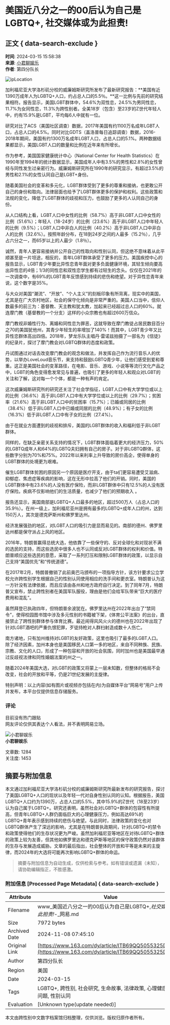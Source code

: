 # 美国近八分之一的00后认为自己是LGBTQ+, 社交媒体或为此担责!

## 正文 { data-search-exclude }


**时间**: 2024-03-15 15:58:38  
**来源**: [小君聊娱乐](https://www.163.com/dy/media/T1647578475933.html)  
**作者**: 第四分队长  

![ipLocation](https://static.ws.126.net/163/f2e/dy_media/dy_media/static/images/ipLocation.f6d00eb.svg)

加利福尼亚大学洛杉矶分校的威廉姆斯研究所发布了最新研究报告：**美国有近1390万成年人为LGBTQ+人口，约占总人口的5.5％。**这一比例与先前的研究结果相符。报告显示，美国LGBT群体中，54.6%为双性恋，24.5%为男同性恋，11.7%为女同性恋，11.3%为跨性别者。全美18岁（包含）至23岁的Z世代年轻人中，约有15.9%是LGBT，平均每6人中就有一位。

研究对比了ACS（美国社区调查）数据，2017年美国有约1100万名成年LGBT人口，占总人口的4.5%。同时对比GDTS（盖洛普每日追踪调查）数据，2016-2018年期间，美国有约1300万名成年LGBT人口，占总人口的5.1%。两种数据结果都显示，美国LGBT人口的数量和比例在近年来有所增长。

作为参考，美国国家健康统计中心（National Center for Health Statistics）在1990年至1994年的统计数据显示，美国成年人中有3.5%的男性和2.8%的女性曾经与同性发生过亲密行为。威廉姆斯研究所在1990年的研究显示，有超过3.5%的男性和2.1%的女性认同自己是LGBT+身份。

随着美国社会的变革和多元化，LGBT群体受到了更多的尊重和接纳，也更敢公开自己的身份和取向。法律层面也给予了LGBT群体更多的保护和权利。这些政策和法规的变化，降低了LGBT群体的歧视和压力，也鼓励了更多的人认同自己的身份。

从人口结构上看，LGBT人口中女性的比例（58.7%）高于非LGBT人口中女性的比例（51.6%）；年轻人（18-24岁）的比例（23.6%）高于非LGBT人口中年轻人的比例（9.5%）；LGBT人口中非白人的比例（40.2%）高于非LGBT人口中非白人的比例（32.6%）。按照年龄分布，在18到24岁之间的人最多（15.2％），几乎占六分之一，而65岁以上的人最少（1.8％）。

诚然，青年人更容易接纳并公开自己的性取向和性别认同，但这绝不意味着从此平顺甚至是一片坦途，相反的，青年LGBT群体承受了更多的压力。美国疾控中心的报告显示，LGBT青少年要比异性恋青年面对更多负面健康环境，其轻生倾向要高出异性恋的4倍；1/3的同性恋和双性恋学生都有过轻生的念头。仅仅在2021年的一次调查中，有69%的LGBT青年反馈感到持续的悲伤和绝望。对于异性恋青年来说，这个数字是35%。

与大众对美国“潮流”、“开放”、“个人主义”的刻板印象有所背离，现实中的美国，尤其是在广大农村地区，社会的保守化倾向是非常严重的。美国人口当中，信仰人数最多的前三为：基督教、天主教和犹太教，加起来已经超过总人口的60%。就连摩门教（基督教的一个分支）这样的小众宗教也有超过600万信众。

摩门教视非婚性行为、离婚和同性恋为罪恶，这就导致在摩门教徒占居民数目百分之70的美国犹他州，其青少年轻生的率增加了140%！而其中，LGBT青少年又比异性恋群体高出四倍。2018年，梦龙乐队主唱丹·雷诺兹拍摄了一部名为《信徒》的纪录片，探讨了摩门教会对LGBTQ群体的态度和政策。

丹试图通过对话去改变摩门教会的观念和做法，并发挥自己作为流行音乐人的优势，以举办LoveLoud音乐节，来支持和鼓励LGBTQ青少年，让他们感受到爱和尊重。这正是美国社会的变革路径，在电影、音乐、游戏、小说等等流行文化产品之中，LGBT的角色变得愈发常见与普遍，也吸引了更多的年轻人和观众对LGBT的关注和了解，这对每一个个体，都是一种有声的肯定。

这次威廉姆斯研究所的研究还关注了社会学指征，LGBT人口中有大学学位或以上的比例（36.6%）高于非LGBT人口中有大学学位或以上的比例（29.7%）；贫困率（21.6%）高于非LGBT人口中的贫困率（15.7%）；已婚或同居的比例（38.4%）低于非LGBT人口中已婚或同居的比例（48.9%）；有子女的比例（16.3%）低于非LGBT人口中有子女的比例（27.4%）。

由于在就业方面遭到的歧视和排斥，美国的LGBT群体的收入和福利低于非LGBT群体。

同样的，在缺乏亲密关系支持的情况下，LGBT群体面临着更大的经济压力，50%的LGBTQ成年人和64%的LGBTQ夫妇拥有自己的房子。对于非LGBTQ群体，这些数字分别为70%和75%。2022年以来利率上升导致的房价高企，使得单身的LGBT群体的处境更为艰难。

催生LGBT群体贫困的原因另一个原因是医疗开支，由于ta们更容易遭受艾滋病、抑郁症、焦虑症等疾病的影响，这在无形中拉高了他们的开销。同时，美国的LGBT群体中有23.6%的人没有医疗保险，而非LGBT群体中只有12.5%的人没有医疗保险。疾病不仅影响他们的生活质量，也减少了他们的预期收入 。

报告还显示，美国南部是LGBTQ+人口最多的地区，超过500万人（占总人口的35.9％）。在州一级上，加利福尼亚州是拥有最多的LGBTQ+成年人口的州，达到150万人，其次是德克萨斯州和佛罗里达州。

经济发展强劲的地区，对LGBT人口的吸引力是显而易见的。南部的德州、佛罗里达州都是保守派占上风的地区。

2016年，特朗普赢得总统大选，他依靠了一些保守的、反对全球化和对现状不满的选民的支持，而这些选民中很多人也不认同或反对LGBT群体的权利和价值。特朗普顺应这些选民的意愿，采取了一系列打压和限制LGBT群体的政策，以显示自己支持“美国优先”和“传统道德”。

在2017年2月，特朗普撤销了此前奥巴马颁布的一项指导方针，该方针要求公立学校允许跨性别学生根据自己的性别认同使用相应的洗手间和更衣室。特朗普认为这一方针没有法律依据，而且应该由各州和地方政府自行决定。到了同年7月，特朗普又宣布，禁止跨性别者在美国军队服役，理由是他们会给军队带来“巨大的医疗费用和混乱”。

虽然拜登已执政四年，但特朗普余波犹在。佛罗里达州在2022年出台了“禁同令”，使得校园图书馆中涉及多元性别的书籍被下架，《体育公平法案》的出台，直接禁止了跨性别群体参与体育比赛。最近闹得风风火火的德州也在2022年出现了针对LGBT酒吧的严重仇恨犯罪，歹徒持枪对人群扫射造成数十人伤亡。

南方诸地，只有加州维持对LGBT的友好政策，这里也吸引了最多的LGBT人口。除了经济因素，加州本身也是美国移民人口第一多的地区，来自不同种族、民族、宗教、文化的人口，形成了一种包容和开放的社会氛围，同时加州也是美国最早通过反歧视法律和同性婚姻法案的州之一。

随着2024年美国大选，对LGBT的政策又将蒙上一层未知数，但整体的格局不会改变，社会的开放和平等，仍是21世纪发展的主旋律。

特别声明：以上内容(如有图片或视频亦包括在内)为自媒体平台“网易号”用户上传并发布，本平台仅提供信息存储服务。

### 评论

目前没有热门跟贴  
网友评论仅供其表达个人看法，并不表明网易立场。  

![小君聊娱乐](https://nimg.ws.126.net/?url=http://dingyue.ws.126.net/2022/0318/0ceb269cj00r8xblt002dd000910091p.jpg&thumbnail=160y160&quality=80&type=jpg)  
**小君聊娱乐**  

文章数: 1284  
关注度: 1453

## 摘要与附加信息

<!-- tcd_abstract -->
本文通过加利福尼亚大学洛杉矶分校的威廉姆斯研究所最新发布的研究报告，探讨了美国LGBTQ+人口的现状以及年轻一代对自身性别认同的认知。根据报告，美国LGBTQ+人口约为1390万，占总人口的5.5%，其中15.9%的Z世代（18至23岁）认为自己属于LGBTQ+。研究还表明，虽然社会对LGBTQ+群体的包容性有所提高，但青年LGBTQ+人群仍面临巨大的心理健康压力，例如高达69%的LGBTQ+青年表示感到持续的悲伤与绝望。与此同时，法律政策的变化也对LGBTQ群体产生了深远的影响，尤其是在特朗普执政期间，针对LGBTQ+的禁令和政策使得他们的生存状况更为严峻。虽然加利福尼亚等地区在对待LGBTQ+群体的政策上较为友善，但其他如佛罗里达和德克萨斯等地区的保守政策仍然对该群体的生存与发展造成威胁。文章的最后指出，社会整体的开放和平等是未来的主旋律，而2024年的大选将可能再次影响LGBTQ+群体的命运。
<!-- tcd_abstract_end -->

> 摘要与附加信息为自动生成，仅供检索与参考。如有错误或遗漏（未知），请协助编辑指正，不胜感激。

### 附加信息 [Processed Page Metadata] { data-search-exclude }

| Attribute       | Value                                  |
|-----------------|----------------------------------------|
| Filename        | www_美国近八分之一的00后认为自己是LGBTQ+,_社交媒体或为此担责!_-_网易.md                             |
| Size            | 7972 bytes                           |
| Archived Date   | 2024-11-08 07:45:10                             |
| Original Link   | [https://www.163.com/dy/article/ITB69QQ5055325D8.html](https://www.163.com/dy/article/ITB69QQ5055325D8.html)                       |
| Author          | 第四分队长                               |
| Region          | 美国                               |
| Date            | 2024-03-15                                 |
| Tags            | LGBTQ+, 跨性别, 社会研究, 生命故事, 法律政策, 心理健康, 青年问题, 性别认同                                 |
| Evaluation            | [Unknown type(update needed)]                                 |
<!-- tcd_table_end -->

本文由跨性别中文数字档案馆归档整理，仅供浏览。版权归原作者所有。
